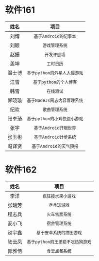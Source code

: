 软件161
=====
| 姓名 | 项目 |
| :-----: | :-----: |
| 刘博 |  `基于Android的记事本`  |
| 刘颖 |  `游戏管理系统` |
| 赵姗 |  `开发许愿墙` |
| 盖坤 | `工时日历` |
| 温士博 |  `基于python的外星人入侵游戏` |
| 江雪 | `基于python的个人博客` |
| 韩雪 | `在线测试` |
| 郑晓璇 |  `基于NodeJs网志内容管理系统` |
| 纪欢 |  `歌曲管理系统` |
| 张卓琦 |  `基于python的小鸡快跑小游戏` |
| 张宇 |  `基于Android开眼世界` |
| 张玉彬 |  `基于Android计步系统` |
| 冯译贤 | `基于Android的天气预报` |



软件162
=====
| 姓名 | 项目 |
| :-----: | :-----: |
| 李洋 |  `疯狂接水果小游戏` |
| 张瑞芳 |  `乒乓球游戏` |
| 程志兵 |  `火车售票系统` |
| 安小飞 |  `宿舍管理系统` |
| 赵宇鑫 |  `基于安卓系统的拼图游戏` |
| 陆云凤 |  `基于python的王思聪不吃热狗游戏` |
| 郭雅倩 |  `食堂点餐系统` |
